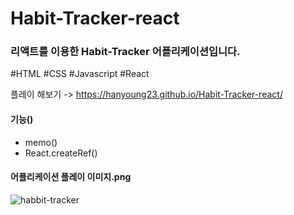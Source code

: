 # Habit-Tracker-react

### 리액트를 이용한 Habit-Tracker 어플리케이션입니다.
#HTML #CSS #Javascript #React

플레이 해보기 -> https://hanyoung23.github.io/Habit-Tracker-react/

#### 기능()
- memo()
- React.createRef()

#### 어플리케이션 플레이 이미지.png
![habbit-tracker](https://user-images.githubusercontent.com/67942048/97126874-6eaa4180-177b-11eb-9eab-b406bf1a4db3.png)

